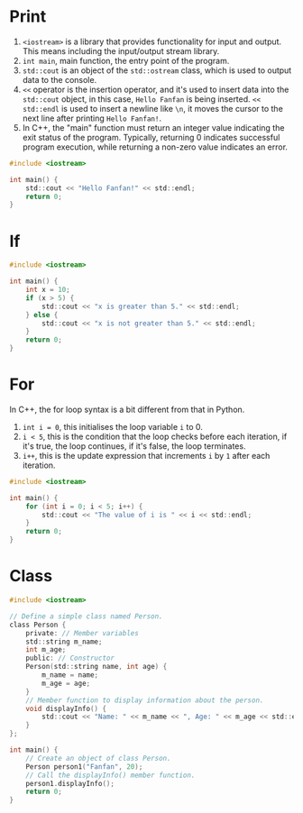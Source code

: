 # Print

1. `<iostream>` is a library that provides functionality for input and output. This means including the input/output stream library.
2. `int main`, main function, the entry point of the program.
3. `std::cout` is an object of the `std::ostream` class, which is used to output data to the console.
4. `<<` operator is the insertion operator, and it's used to insert data into the `std::cout` object, in this case, `Hello Fanfan` is being inserted. `<< std::endl` is used to insert a newline like `\n`, it moves the cursor to the next line after printing `Hello Fanfan!`.
5. In C++, the "main" function must return an integer value indicating the exit status of the program. Typically, returning 0 indicates successful program execution, while returning a non-zero value indicates an error.

```c
#include <iostream>

int main() { 
    std::cout << "Hello Fanfan!" << std::endl;
    return 0; 
}
```

# If 

```c
#include <iostream>

int main() {
    int x = 10;
    if (x > 5) {
        std::cout << "x is greater than 5." << std::endl;
    } else {
        std::cout << "x is not greater than 5." << std::endl;
    }
    return 0;
}
```



# For

In C++, the for loop syntax is a bit different from that in Python.
1. `int i = 0`, this initialises the loop variable `i` to 0.
2. `i < 5`, this is the condition that the loop checks before each iteration, if it's true, the loop continues, if it's false, the loop terminates.
3. `i++`, this is the update expression that increments `i` by `1` after each iteration.

```c
#include <iostream>

int main() {
    for (int i = 0; i < 5; i++) {
        std::cout << "The value of i is " << i << std::endl;
    }
    return 0;
}
```

# Class

```c
#include <iostream>

// Define a simple class named Person.
class Person {
    private: // Member variables
    std::string m_name;
    int m_age;
    public: // Constructor
    Person(std::string name, int age) {
        m_name = name;
        m_age = age;
    }
    // Member function to display information about the person.
    void displayInfo() {
        std::cout << "Name: " << m_name << ", Age: " << m_age << std::endl;
    }
};

int main() {
    // Create an object of class Person.
    Person person1("Fanfan", 20);
    // Call the displayInfo() member function.
    person1.displayInfo();
    return 0;
}
```
